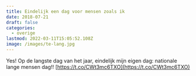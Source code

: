 ```yaml
---
title: Eindelijk een dag voor mensen zoals ik
date: 2018-07-21
draft: false
categories:
  - overige
lastmod: 2022-03-11T15:05:52.108Z
image: /images/te-lang.jpg
---
```


Yes! Op de langste dag van het jaar, eindelijk mijn eigen dag: nationale lange mensen dag!! [https://t.co/CWt3mc6TXO](https://t.co/CWt3mc6TXO)
